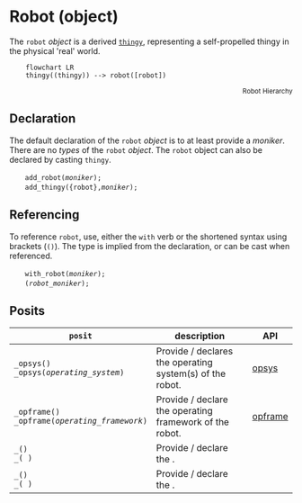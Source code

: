 # Robot (object)
The `robot` *object* is a derived [`thingy`](./thingy.md), representing a self-propelled thingy in the physical 'real' world.

```mermaid
    flowchart LR
    thingy((thingy)) --> robot([robot])
```
<div style="text-align: right"><sub>Robot Hierarchy</sub></div>

<a name="declaration"></a>
## Declaration
The default declaration of the `robot` *object* is to at least provide a *moniker*. There are no *types* of the `robot` *object*. The `robot` object can also be declared by casting `thingy`.

&nbsp;&nbsp;&nbsp;&nbsp;&nbsp;&nbsp; `add_robot(`*`moniker`*`);`<br>
&nbsp;&nbsp;&nbsp;&nbsp;&nbsp;&nbsp; `add_thingy({robot},`*`moniker`*`);`

<a name="referencing"></a>
## Referencing
To reference `robot`, use, either the `with` verb or the shortened syntax using brackets (`()`).  The type is implied from the declaration, or can be cast when referenced.

&nbsp;&nbsp;&nbsp;&nbsp;&nbsp;&nbsp; `with_robot(`*`moniker`*`);`<br>
&nbsp;&nbsp;&nbsp;&nbsp;&nbsp;&nbsp; `(`*`robot_moniker`*`);`

## Posits

| `posit` | description | API |
| --- | --- | ---- |
| <a name="_opsys"></a> `_opsys()`<br>`_opsys(`*`operating_system`*`)` | Provide / declares the operating system(s) of the robot. | [opsys](../../metaphysic/prop/opsys.md#robot) |
| <a name="opframe"></a> `_opframe()`<br>`_opframe(`*`operating_framework`*`)` | Provide / declare the operating framework of the robot. | [opframe](../../metaphysic/prop/opframe.md#robot) |
| <a name=""></a> `_()`<br>`_(`*` `*`)` | Provide / declare the . | []() |
| <a name=""></a> `_()`<br>`_(`*` `*`)` | Provide / declare the . | []() |